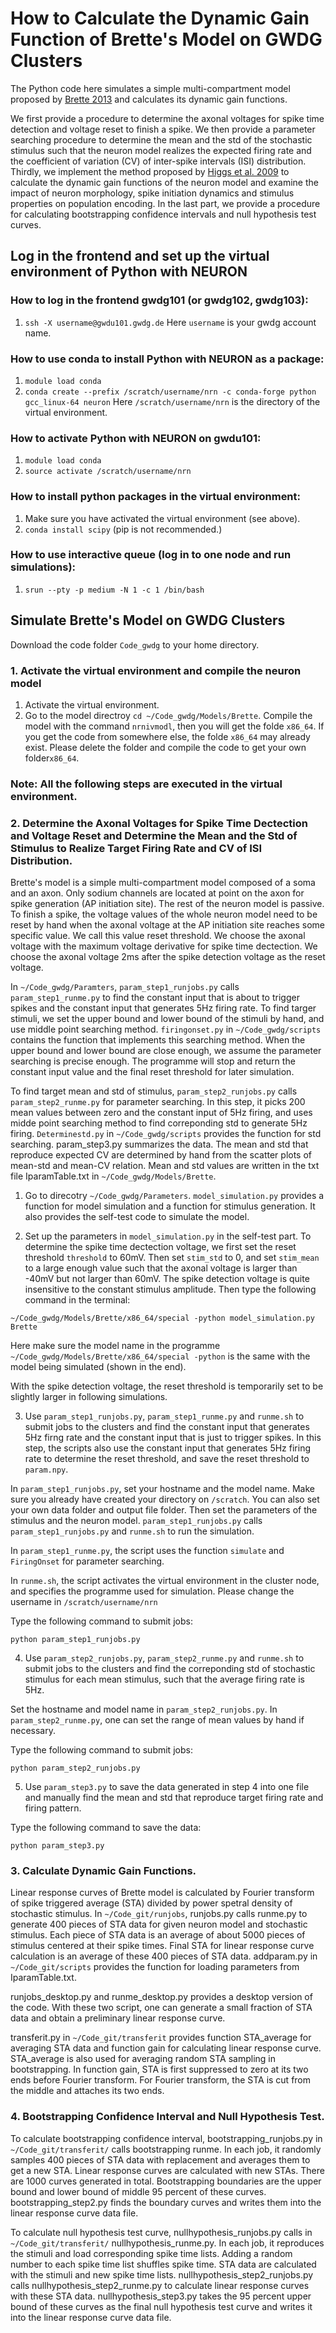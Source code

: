 # How to Calculate the Dynamic Gain Function of Brette's Model on GWDG Clusters
The Python code here simulates a simple multi-compartment model proposed by [Brette 2013](https://journals.plos.org/ploscompbiol/article?id=10.1371/journal.pcbi.1003338) and calculates its dynamic gain functions.

We first provide a procedure to determine the axonal voltages for spike time detection and voltage reset to finish a spike. We then provide a parameter searching procedure to determine the mean and the std of the stochastic stimulus such that the neuron model realizes the expected firing rate and the coefficient of variation (CV) of inter-spike intervals (ISI) distribution. Thirdly, we implement the method proposed by [Higgs et al. 2009](http://www.jneurosci.org/content/29/5/1285.long) to calculate the dynamic gain functions of the neuron model and examine the impact of neuron morphology, spike initiation dynamics and stimulus properties on population encoding. In the last part, we provide a procedure for calculating bootstrapping confidence intervals and null hypothesis test curves. 

## Log in the frontend and set up the virtual environment of Python with NEURON
### How to log in the frontend gwdg101 (or gwdg102, gwdg103):
1. ```ssh -X username@gwdu101.gwdg.de```
Here ``username`` is your gwdg account name.
### How to use conda to install Python with NEURON as a package:
1. ```module load conda```
2. ```conda create --prefix /scratch/username/nrn -c conda-forge python gcc_linux-64 neuron```
Here ```/scratch/username/nrn``` is the directory of the virtual environment.
### How to activate Python with NEURON on gwdu101:
1. ```module load conda```
2. ```source activate /scratch/username/nrn```
### How to install python packages in the virtual environment:
1. Make sure you have activated the virtual environment (see above). 
2. ```conda install scipy``` (pip is not recommended.)
### How to use interactive queue (log in to one node and run simulations):
1. ```srun --pty -p medium -N 1 -c 1 /bin/bash```

## Simulate Brette's Model on GWDG Clusters
Download the code folder ``Code_gwdg`` to your home directory.
### 1. Activate the virtual environment and compile the neuron model
1. Activate the virtual environment.
2. Go to the model directroy ```cd ~/Code_gwdg/Models/Brette```. Compile the model with the command ```nrnivmodl```, then you will get the folde ``x86_64``. If you get the code from somewhere else, the folde ``x86_64`` may already exist. Please delete the folder and compile the code to get your own folder``x86_64``.

### Note: All the following steps are executed in the virtual environment. 

### 2. Determine the Axonal Voltages for Spike Time Dectection and Voltage Reset and Determine the Mean and the Std of Stimulus to Realize Target Firing Rate and CV of ISI Distribution.

Brette's model is a simple multi-compartment model composed of a soma and an axon. Only sodium channels are located at point on the axon for spike generation (AP initiation site). The rest of the neuron model is passive. To finish a spike, the voltage values of the whole neuron model need to be reset by hand when the axonal voltage at the AP initiation site reaches some specific value. We call this value reset threshold. We choose the axonal voltage with the maximum voltage derivative for spike time dectection. We choose the axonal voltage 2ms after the spike detection voltage as the reset voltage.

In ```~/Code_gwdg/Paramters```, ``param_step1_runjobs.py`` calls ``param_step1_runme.py`` to find the constant input that is about to trigger spikes and the constant input that generates 5Hz firing rate. To find targer stimuli, we set the upper bound and lower bound of the stimuli by hand, and use middle point searching method. ``firingonset.py`` in ```~/Code_gwdg/scripts``` contains the function that implements this searching method. When the upper bound and lower bound are close enough, we assume the parameter searching is precise enough. The programme will stop and return the constant input value and the final reset threshold for later simulation.
    
To find target mean and std of stimulus, ``param_step2_runjobs.py`` calls ``param_step2_runme.py`` for parameter searching. In this step, it picks 200 mean values between zero and the constant input of 5Hz firing, and uses midde point searching method to find correponding std to generate 5Hz firing. ``Determinestd.py`` in ```~/Code_gwdg/scripts``` provides the function for std searching. param_step3.py summarizes the data. The mean and std that reproduce expected CV are determined by hand from the scatter plots of mean-std and mean-CV relation. Mean and std values are written in the txt file IparamTable.txt in ```~/Code_gwdg/Models/Brette```.

1. Go to direcotry ```~/Code_gwdg/Parameters```. ``model_simulation.py`` provides a function for model simulation and a function for stimulus generation. It also provides the self-test code to simulate the model. 

2. Set up the parameters in ``model_simulation.py`` in the self-test part. To determine the spike time dectection voltage, we first set the reset threshold ``threshold`` to 60mV. Then set ``stim_std`` to 0, and set ``stim_mean`` to a large enough value such that the axonal voltage is larger than -40mV but not larger than 60mV. The spike detection voltage is quite insensitive to the constant stimulus amplitude. Then type the following command in the terminal:
```
~/Code_gwdg/Models/Brette/x86_64/special -python model_simulation.py Brette
```
Here make sure the model name in the programme ``~/Code_gwdg/Models/Brette/x86_64/special -python`` is the same with the model being simulated (shown in the end).

With the spike detection voltage, the reset threshold is temporarily set to be slightly larger in following simulations. 

3. Use ``param_step1_runjobs.py``, ``param_step1_runme.py`` and ``runme.sh`` to submit jobs to the clusters and find the constant input that generates 5Hz firng rate and the constant input that is just to trigger spikes. In this step, the scripts also use the constant input that generates 5Hz firing rate to determine the reset threshold, and save the reset threshold to ``param.npy``.

In ``param_step1_runjobs.py``, set your hostname and the model name. Make sure you already have created your directory on ``/scratch``. You can also set your own data folder and output file folder. Then set the parameters of the stimulus and the neuron model. ``param_step1_runjobs.py`` calls ``param_step1_runjobs.py`` and ``runme.sh`` to run the simulation.

In ``param_step1_runme.py``, the script uses the function ``simulate`` and ``FiringOnset`` for parameter searching.

In ``runme.sh``, the script activates the virtual environment in the cluster node, and specifies the programme used for simulation. Please change the username in ``/scratch/username/nrn``

Type the following command to submit jobs:
```
python param_step1_runjobs.py
```
4. Use ``param_step2_runjobs.py``, ``param_step2_runme.py`` and ``runme.sh`` to submit jobs to the clusters and find the correponding std of stochastic stimulus for each mean stimulus, such that the average firing rate is 5Hz.

Set the hostname and model name in ``param_step2_runjobs.py``. In ``param_step2_runme.py``, one can set the range of mean values by hand if necessary.

Type the following command to submit jobs:
```
python param_step2_runjobs.py
```

5. Use ``param_step3.py`` to save the data generated in step 4 into one file and manually find the mean and std that reproduce target firing rate and firing pattern.

Type the following command to save the data:
```
python param_step3.py
```
### 3. Calculate Dynamic Gain Functions.

Linear response curves of Brette model is calculated by Fourier transform of spike triggered average (STA) divided by power spetral density of stochastic stimulus. In ```~/Code_git/runjobs```, runjobs.py calls runme.py to generate 400 pieces of STA data for given neuron model and stochastic stimulus. Each piece of STA data is an average of about 5000 pieces of stimulus centered at their spike times. Final STA for linear response curve calculation is an average of these 400 pieces of STA data. addparam.py in ```~/Code_git/scripts``` provides the function for loading parameters from IparamTable.txt.

runjobs_desktop.py and runme_desktop.py provides a desktop version of the code. With these two script, one can generate a small fraction of STA data and obtain a preliminary linear response curve.

transferit.py in ```~/Code_git/transferit``` provides function STA_average for averaging STA data and function gain for calculating linear response curve. STA_average is also used for averaging random STA sampling in bootstrapping. In function gain, STA is first suppressed to zero at its two ends before Fourier transform. For Fourier transform, the STA is cut from the middle and attaches its two ends.  

### 4. Bootstrapping Confidence Interval and Null Hypothesis Test.

To calculate bootstrapping confidence interval, bootstrapping_runjobs.py in ```~/Code_git/transferit/``` calls bootstrapping runme. In each job, it randomly samples 400 pieces of STA data with replacement and averages them to get a new STA. Linear response curves are calculated with new STAs. There are 1000 curves generated in total. Bootstrapping boundaries are the upper bound and lower bound of middle 95 percent of these curves. bootstrapping_step2.py finds the boundary curves and writes them into the linear response curve data file.

To calculate null hypothesis test curve, nullhypothesis_runjobs.py calls in ```~/Code_git/transferit/``` nullhypothesis_runme.py. In each job, it reproduces the stimuli and load corresponding spike time lists. Adding a random number to each spike time list shuffles spike time. STA data are calculated with the stimuli and new spike time lists. nullhypothesis_step2_runjobs.py calls nullhypothesis_step2_runme.py to calculate linear response curves with these STA data. nullhypothesis_step3.py takes the 95 percent upper bound of these curves as the final null hypothesis test curve and writes it into the linear response curve data file.


